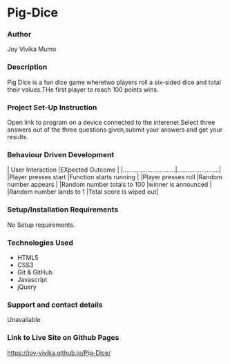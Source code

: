 # Pig-Dice
### Author
Joy Vivika Mumo
### Description
Pig Dice is a fun dice game wheretwo players roll a six-sided dice and total their values.THe first player to reach 100 points wins.
### Project Set-Up Instruction
Open link to program on a device connected to the interenet.Select three answers out of the three questions given,submit your answers and get your results.

### Behaviour Driven Development
| User Interaction             |EXpected Outcome        |
|..............................|........................|
|Player presses start          |Function starts running |
|Player presses roll           |Random number appears   |
|Random number totals to 100   |winner is announced     |
|Random number lands to 1      |Total score is wiped out|


### Setup/Installation Requirements
No Setup requirements.

### Technologies Used
* HTML5
* CSS3
* Git & GitHub
* Javascript
* jQuery

### Support and contact details
Unavailable


### Link to Live Site on Github Pages
https://joy-vivika.github.io/Pig-Dice/

